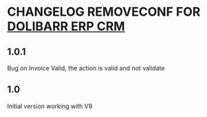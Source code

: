 # CHANGELOG REMOVECONF FOR <a href="https://www.dolibarr.org">DOLIBARR ERP CRM</a>

## 1.0.1
Bug on Invoice Valid, the action is valid and not validate

## 1.0
Initial version working with V9


